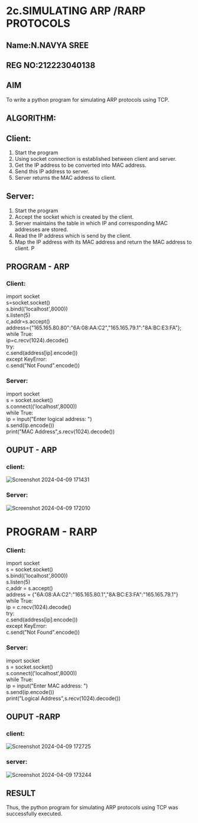 # 2c.SIMULATING ARP /RARP PROTOCOLS
## Name:N.NAVYA SREE
## REG NO:212223040138
## AIM
To write a python program for simulating ARP protocols using TCP.
## ALGORITHM:
## Client:
1. Start the program
2. Using socket connection is established between client and server.
3. Get the IP address to be converted into MAC address.
4. Send this IP address to server.
5. Server returns the MAC address to client.
## Server:
1. Start the program
2. Accept the socket which is created by the client.
3. Server maintains the table in which IP and corresponding MAC addresses are
stored.
4. Read the IP address which is send by the client.
5. Map the IP address with its MAC address and return the MAC address to client.
P
## PROGRAM - ARP
### Client:
import socket   
s=socket.socket()    
s.bind(('localhost',8000))    
s.listen(5)    
c,addr=s.accept()    
address={"165.165.80.80":"6A:08:AA:C2","165.165.79.1":"8A:BC:E3:FA"}; while True:    
ip=c.recv(1024).decode()    
try:    
c.send(address[ip].encode())   
except KeyError:   
c.send("Not Found".encode())   

### Server:
import socket    
s = socket.socket()    
s.connect(('localhost',8000))    
while True:   
ip = input("Enter logical address: ")   
s.send(ip.encode())    
print("MAC Address",s.recv(1024).decode())    
## OUPUT - ARP
### client:
![Screenshot 2024-04-09 171431](https://github.com/23004513/2c.ARP_RARP_PROTOCOLS/assets/138973069/f29e2182-0d63-40e0-b953-0e7ec5749fca)

### Server:
![Screenshot 2024-04-09 172010](https://github.com/23004513/2c.ARP_RARP_PROTOCOLS/assets/138973069/57768d61-b90b-4fa1-8709-ae97ecdc6e3b)

# PROGRAM - RARP
### Client:
import socket   
s = socket.socket()    
s.bind(('localhost',8000))   
s.listen(5)    
c,addr = s.accept()    
address = {"6A:08:AA:C2":"165.165.80.1","8A:BC:E3:FA":"165.165.79.1"}   
while True:   
ip = c.recv(1024).decode()   
try:    
c.send(address[ip].encode())   
except KeyError:    
c.send("Not Found".encode())   

### Server:
import socket   
s = socket.socket()    
s.connect(('localhost',8000))   
while True:    
ip = input("Enter MAC address: ")    
s.send(ip.encode())   
print("Logical Address",s.recv(1024).decode())   

## OUPUT -RARP
### client:
![Screenshot 2024-04-09 172725](https://github.com/23004513/2c.ARP_RARP_PROTOCOLS/assets/138973069/84b84a2b-9049-4d38-b8c4-4b518287dee3)
### server:
![Screenshot 2024-04-09 173244](https://github.com/23004513/2c.ARP_RARP_PROTOCOLS/assets/138973069/1fb76e5a-b398-4253-8147-990588ced9c4)

## RESULT
Thus, the python program for simulating ARP protocols using TCP was successfully 
executed.
